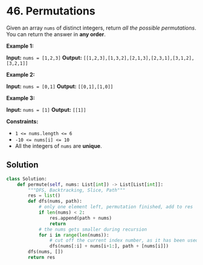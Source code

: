 # 46. Permutations

Given an array `nums` of distinct integers, return *all the possible permutations*. You can return the answer in **any order**.

 

**Example 1:**

**Input:** `nums = [1,2,3]`
**Output:** `[[1,2,3],[1,3,2],[2,1,3],[2,3,1],[3,1,2],[3,2,1]]`


**Example 2:**

**Input:** `nums = [0,1]`
**Output:** `[[0,1],[1,0]]`


**Example 3:**

**Input:** `nums = [1]`
**Output:** `[[1]]`
 

**Constraints:**

* `1 <= nums.length <= 6`
* `-10 <= nums[i] <= 10`
* All the integers of `nums` are **unique**.


## Solution
```python
class Solution:
    def permute(self, nums: List[int]) -> List[List[int]]:
        """DFS, Backtracking, Slice, Path"""
        res = list()
        def dfs(nums, path):
            # only one element left, permutation finished, add to res
            if len(nums) < 2:
                res.append(path + nums)
                return
            # the nums gets smaller during recursion
            for i in range(len(nums)):
                # cut off the current index number, as it has been used
                dfs(nums[:i] + nums[i+1:], path + [nums[i]])
        dfs(nums, [])
        return res
```
